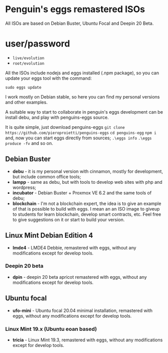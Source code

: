 # Penguin's eggs remastered ISOs

All ISOs are based on Debian Buster, Ubuntu Focal and Deepin 20 Beta. 

# user/password
* ```live/evolution```
* ```root/evolution```

All the ISOs include nodejs and eggs installed (.npm package), so you can
update your eggs tool with the command:

```sudo eggs update```


I work mostly on Debian stable, so here you can find my personal versions and other examples.

A suitable way to start to collaborate in penguin's eggs development can be install debu, and play
with penguins-eggs source.

It is quite simple, just download penguins-eggs
```git clone https://github.com/pieroproietti/penguins-eggs```
```cd penguins-egg```
```npm i```
and, now you can start eggs directly from sources;
```.\eggs info```
```.\eggs produce -fv```
and so on.

## Debian Buster
* **debu**  - it is my personal version with cinnamon, mostly for development, but include common office tools;
* **lampp** - same as debu, but with tools to develop web sites with php and wordpress;
* **incubator** - Debian Buster + Proxmox VE 6.2 and the same tools of debu;
* **blockchain** - I'm not a blockchain expert, the idea is to give an example of that is possible to build with eggs. I mean an an ISO image to giveup to students for learn blockchain, develop smart contracts, etc. Feel free to give suggestions on it or start to build your version.

## Linux Mint Debian Edition 4
* **lmde4** - LMDE4 Debbie, remastered with eggs, without any modifications except for develop tools.

### Deepin 20 beta
* **dpin** - deepin 20 beta apricot remastered with eggs, without any modifications except for develop tools.

## Ubuntu focal
* **ufo-mini** - Ubuntu focal 20.04 minimal installation, remastered with eggs, without any modifications except for develop tools.

### Linux Mint 19.x (Ubuntu eoan based)
* **tricia** - Linux Mint 19.3, remastered with eggs, without any modifications except for develop tools.





